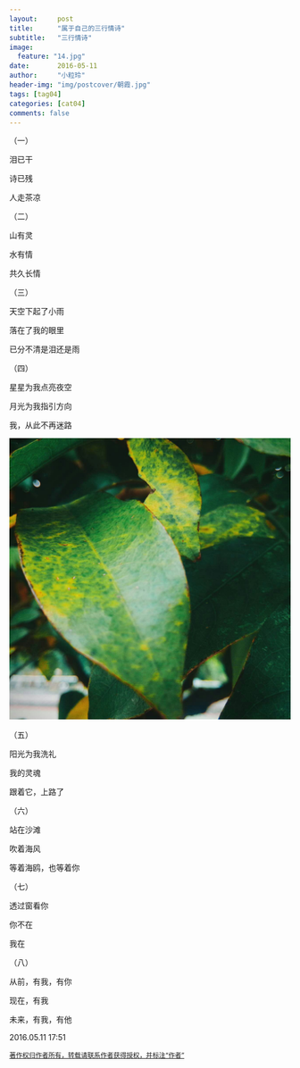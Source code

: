 ```yaml
---
layout:     post
title:      "属于自己的三行情诗"
subtitle:   "三行情诗"
image:
  feature: "14.jpg"
date:       2016-05-11
author:     "小粒玲"
header-img: "img/postcover/朝霞.jpg"
tags: [tag04]
categories: [cat04]
comments: false
---
```




（一）

泪已干

诗已残

人走茶凉

（二）

山有灵

水有情

共久长情

（三）

天空下起了小雨

落在了我的眼里

已分不清是泪还是雨

（四）

星星为我点亮夜空

月光为我指引方向

我，从此不再迷路


![绿叶](/img/postcover/leaf.jpg "绿叶")

（五）

阳光为我洗礼

我的灵魂

跟着它，上路了

（六）

站在沙滩

吹着海风

等着海鸥，也等着你

（七）

透过窗看你

你不在

我在

（八）

从前，有我，有你

现在，有我

未来，有我，有他


<p>2016.05.11 17:51</p>
<small><a href="http://www.jianshu.com/p/a87c667251a8">著作权归作者所有，转载请联系作者获得授权，并标注“作者”</a></small>




